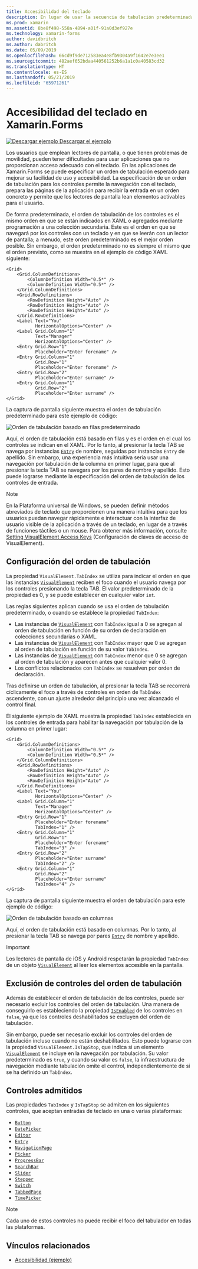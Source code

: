 ```yaml
---
title: Accesibilidad del teclado
description: En lugar de usar la secuencia de tabulación predeterminada, a veces es necesario ajustar la accesibilidad de la interfaz de usuario mediante la especificación de la secuencia de tabulación con una combinación de las propiedades IsTapStop y TabIndex.
ms.prod: xamarin
ms.assetid: 8be8f498-558a-4894-a01f-91a0d3ef927e
ms.technology: xamarin-forms
author: davidbritch
ms.author: dabritch
ms.date: 05/09/2019
ms.openlocfilehash: 66cd9f9de712583ea4e8fb9304a9f1642e7e3ee1
ms.sourcegitcommit: 482aef652bdaa440561252b6a1a1c0a40583cd32
ms.translationtype: HT
ms.contentlocale: es-ES
ms.lasthandoff: 05/21/2019
ms.locfileid: "65971261"
---
```

# <a name="keyboard-accessibility-in-xamarinforms"></a>Accesibilidad del teclado en Xamarin.Forms

[![Descargar ejemplo](~/media/shared/download.png) Descargar el ejemplo](https://developer.xamarin.com/samples/xamarin-forms/UserInterface/Accessibility/)

Los usuarios que emplean lectores de pantalla, o que tienen problemas de movilidad, pueden tener dificultades para usar aplicaciones que no proporcionan acceso adecuado con el teclado. En las aplicaciones de Xamarin.Forms se puede especificar un orden de tabulación esperado para mejorar su facilidad de uso y accesibilidad. La especificación de un orden de tabulación para los controles permite la navegación con el teclado, prepara las páginas de la aplicación para recibir la entrada en un orden concreto y permite que los lectores de pantalla lean elementos activables para el usuario.

De forma predeterminada, el orden de tabulación de los controles es el mismo orden en que se están indicados en XAML o agregados mediante programación a una colección secundaria. Este es el orden en que se navegará por los controles con un teclado y en que se leerán con un lector de pantalla; a menudo, este orden predeterminado es el mejor orden posible. Sin embargo, el orden predeterminado no es siempre el mismo que el orden previsto, como se muestra en el ejemplo de código XAML siguiente:

```xaml
<Grid>
    <Grid.ColumnDefinitions>
        <ColumnDefinition Width="0.5*" />
        <ColumnDefinition Width="0.5*" />
    </Grid.ColumnDefinitions>
    <Grid.RowDefinitions>
        <RowDefinition Height="Auto" />
        <RowDefinition Height="Auto" />
        <RowDefinition Height="Auto" />
    </Grid.RowDefinitions>
    <Label Text="You"
           HorizontalOptions="Center" />
    <Label Grid.Column="1"
           Text="Manager"
           HorizontalOptions="Center" />
    <Entry Grid.Row="1"
           Placeholder="Enter forename" />
    <Entry Grid.Column="1"
           Grid.Row="1"
           Placeholder="Enter forename" />
    <Entry Grid.Row="2"
           Placeholder="Enter surname" />
    <Entry Grid.Column="1"
           Grid.Row="2"
           Placeholder="Enter surname" />
</Grid>
```

La captura de pantalla siguiente muestra el orden de tabulación predeterminado para este ejemplo de código:

![](keyboard-images/default-tab-order.png "Orden de tabulación basado en filas predeterminado")

Aquí, el orden de tabulación está basado en filas y es el orden en el cual los controles se indican en el XAML. Por lo tanto, al presionar la tecla TAB se navega por instancias [`Entry`](xref:Xamarin.Forms.Entry) de nombre, seguidas por instancias `Entry` de apellido. Sin embargo, una experiencia más intuitiva sería usar una navegación por tabulación de la columna en primer lugar, para que al presionar la tecla TAB se navegara por los pares de nombre y apellido. Esto puede lograrse mediante la especificación del orden de tabulación de los controles de entrada.

> [!NOTE]
> En la Plataforma universal de Windows, se pueden definir métodos abreviados de teclado que proporcionen una manera intuitiva para que los usuarios puedan navegar rápidamente e interactuar con la interfaz de usuario visible de la aplicación a través de un teclado, en lugar de a través de funciones táctiles o un mouse. Para obtener más información, consulte [Setting VisualElement Access Keys](~/xamarin-forms/platform/windows/visualelement-access-keys.md) (Configuración de claves de acceso de VisualElement).

## <a name="setting-the-tab-order"></a>Configuración del orden de tabulación

La propiedad `VisualElement.TabIndex` se utiliza para indicar el orden en que las instancias [`VisualElement`](xref:Xamarin.Forms.VisualElement) reciben el foco cuando el usuario navega por los controles presionando la tecla TAB. El valor predeterminado de la propiedad es 0, y se puede establecer en cualquier valor `int`.

Las reglas siguientes aplican cuando se usa el orden de tabulación predeterminado, o cuando se establece la propiedad `TabIndex`:

 - Las instancias de [`VisualElement`](xref:Xamarin.Forms.VisualElement) con `TabIndex` igual a 0 se agregan al orden de tabulación en función de su orden de declaración en colecciones secundarias o XAML.
 - Las instancias de [`VisualElement`](xref:Xamarin.Forms.VisualElement) con `TabIndex` mayor que 0 se agregan al orden de tabulación en función de su valor `TabIndex`.
 - Las instancias de [`VisualElement`](xref:Xamarin.Forms.VisualElement) con `TabIndex` menor que 0 se agregan al orden de tabulación y aparecen antes que cualquier valor 0.
 - Los conflictos relacionados con `TabIndex` se resuelven por orden de declaración.

Tras definirse un orden de tabulación, al presionar la tecla TAB se recorrerá cíclicamente el foco a través de controles en orden de `TabIndex` ascendente, con un ajuste alrededor del principio una vez alcanzado el control final.

El siguiente ejemplo de XAML muestra la propiedad `TabIndex` establecida en los controles de entrada para habilitar la navegación por tabulación de la columna en primer lugar:

```xaml
<Grid>
    <Grid.ColumnDefinitions>
        <ColumnDefinition Width="0.5*" />
        <ColumnDefinition Width="0.5*" />
    </Grid.ColumnDefinitions>
    <Grid.RowDefinitions>
        <RowDefinition Height="Auto" />
        <RowDefinition Height="Auto" />
        <RowDefinition Height="Auto" />
    </Grid.RowDefinitions>
    <Label Text="You"
           HorizontalOptions="Center" />
    <Label Grid.Column="1"
           Text="Manager"
           HorizontalOptions="Center" />
    <Entry Grid.Row="1"
           Placeholder="Enter forename"
           TabIndex="1" />
    <Entry Grid.Column="1"
           Grid.Row="1"
           Placeholder="Enter forename"
           TabIndex="3" />
    <Entry Grid.Row="2"
           Placeholder="Enter surname"
           TabIndex="2" />
    <Entry Grid.Column="1"
           Grid.Row="2"
           Placeholder="Enter surname"
           TabIndex="4" />
</Grid>
```

La captura de pantalla siguiente muestra el orden de tabulación para este ejemplo de código:

![](keyboard-images/correct-tab-order.png "Orden de tabulación basado en columnas")

Aquí, el orden de tabulación está basado en columnas. Por lo tanto, al presionar la tecla TAB se navega por pares [`Entry`](xref:Xamarin.Forms.Entry) de nombre y apellido.

> [!IMPORTANT]
> Los lectores de pantalla de iOS y Android respetarán la propiedad `TabIndex` de un objeto [`VisualElement`](xref:Xamarin.Forms.VisualElement) al leer los elementos accesible en la pantalla.

## <a name="excluding-controls-from-the-tab-order"></a>Exclusión de controles del orden de tabulación

Además de establecer el orden de tabulación de los controles, puede ser necesario excluir los controles del orden de tabulación. Una manera de conseguirlo es estableciendo la propiedad [`IsEnabled`](xref:Xamarin.Forms.VisualElement) de los controles en `false`, ya que los controles deshabilitados se excluyen del orden de tabulación.

Sin embargo, puede ser necesario excluir los controles del orden de tabulación incluso cuando no están deshabilitados. Esto puede lograrse con la propiedad `VisualElement.IsTapStop`, que indica si un elemento [`VisualElement`](xref:Xamarin.Forms.VisualElement) se incluye en la navegación por tabulación. Su valor predeterminado es `true`, y cuando su valor es `false`, la infraestructura de navegación mediante tabulación omite el control, independientemente de si se ha definido un `TabIndex`.

## <a name="supported-controls"></a>Controles admitidos

Las propiedades `TabIndex` y `IsTapStop` se admiten en los siguientes controles, que aceptan entradas de teclado en una o varias plataformas:

- [`Button`](xref:Xamarin.Forms.Button)
- [`DatePicker`](xref:Xamarin.Forms.DatePicker)
- [`Editor`](xref:Xamarin.Forms.Editor)
- [`Entry`](xref:Xamarin.Forms.Entry)
- [`NavigationPage`](xref:Xamarin.Forms.NavigationPage)
- [`Picker`](xref:Xamarin.Forms.Picker)
- [`ProgressBar`](xref:Xamarin.Forms.ProgressBar)
- [`SearchBar`](xref:Xamarin.Forms.SearchBar)
- [`Slider`](xref:Xamarin.Forms.Slider)
- [`Stepper`](xref:Xamarin.Forms.Stepper)
- [`Switch`](xref:Xamarin.Forms.Switch)
- [`TabbedPage`](xref:Xamarin.Forms.TabbedPage)
- [`TimePicker`](xref:Xamarin.Forms.TimePicker)

> [!NOTE]
> Cada uno de estos controles no puede recibir el foco del tabulador en todas las plataformas.

## <a name="related-links"></a>Vínculos relacionados

- [Accesibilidad (ejemplo)](https://developer.xamarin.com/samples/xamarin-forms/UserInterface/Accessibility/)
